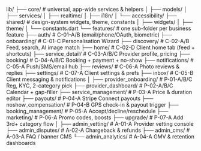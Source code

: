 lib/
├── core/                       # universal, app-wide services & helpers
│   ├── models/
│   ├── services/
│   ├── realtime/
│   ├── i18n/
│   └── accessibility/
├── shared/                     # design-system widgets, theme, constants
│   ├── widgets/
│   ├── theme/
│   └── constants.dart
└── features/                   # one sub-folder per business feature
    ├── auth/                  # C-01-A/B  (email/phone/OAuth, biometric)
    ├── onboarding/            # C-01-C  Personalisation Wizard
    ├── discovery/             # C-02-A/B  Feed, search, AI image match
    ├── home/                  # C-02-D    Client home tab (feed + shortcuts)
    ├── service_detail/        # C-03-A/B/C  Provider profile, pricing
    ├── booking/               # C-04-A/B/C  Booking + payment + no-show
    ├── notifications/         # C-05-A  Push/SMS/email hub
    ├── reviews/               # C-06-A  Photo reviews & replies
    ├── settings/              # C-07-A  Client settings & prefs
    ├── inbox/                 # C-05-B  Client messaging & notifications
    │
    ├── provider_onboarding/   # P-01-A/B/C  Reg, KYC, 2-category pick
    ├── provider_dashboard/    # P-02-A/B/C  Calendar + gap-filler
    ├── service_management/    # P-03-A  Price & duration editor
    ├── payouts/               # P-04-A  Stripe Connect payouts
    ├── noshow_compensation/   # P-04-B  GPS check-in & payout trigger
    ├── booking_management/    # P-05-A  Accept/decline/reschedule
    ├── marketing/             # P-06-A  Promo codes, boosts
    ├── upgrade/               # P-07-A  Add 3rd+ category flow
    │
    ├── admin_vetting/         # A-01-A  Provider vetting console
    ├── admin_disputes/        # A-02-A  Chargeback & refunds
    ├── admin_cms/             # A-03-A  FAQ / banner CMS
    └── admin_analytics/       # A-04-A  GMV & retention dashboards
